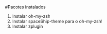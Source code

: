 #Pacotes instalados

1. Instalar oh-my-zsh
2. Instalar spaceShip-theme para o oh-my-zsh!
3. Instalar zplugin 
